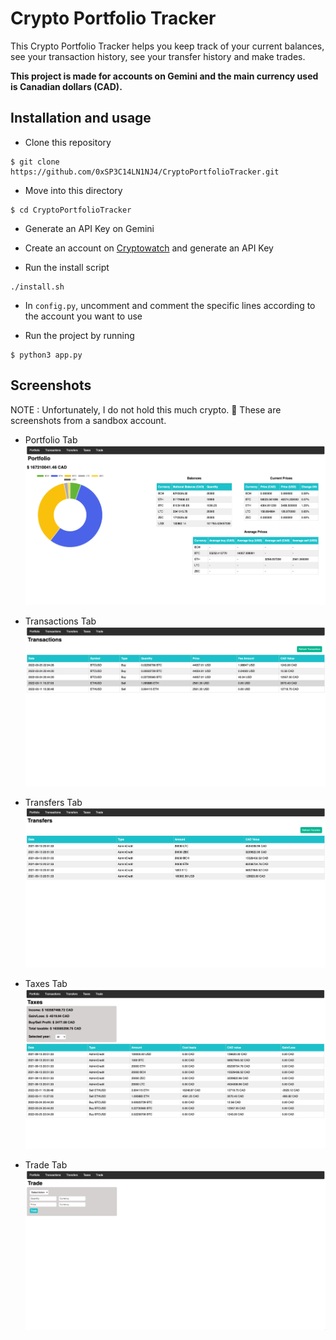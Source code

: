 # Crypto Portfolio Tracker

This Crypto Portfolio Tracker helps you keep track of your current balances, see your transaction history, see your transfer history and make trades.

**This project is made for accounts on Gemini and the main currency used is Canadian dollars (CAD).**

## Installation and usage
- Clone this repository
```
$ git clone https://github.com/0xSP3C14LN1NJ4/CryptoPortfolioTracker.git
```

- Move into this directory
```
$ cd CryptoPortfolioTracker
```

- Generate an API Key on Gemini

- Create an account on [Cryptowatch](cryptowat.ch) and generate an API Key

- Run the install script
```
./install.sh
```

- In `config.py`, uncomment and comment the specific lines according to the account you want to use

- Run the project by running
```
$ python3 app.py
```

## Screenshots
NOTE : Unfortunately, I do not hold this much crypto. 🥲 These are screenshots from a sandbox account. 

- Portfolio Tab
![](screenshots/portfolio.png)

- Transactions Tab
![](screenshots/transactions.png)

- Transfers Tab
![](screenshots/transfers.png)

- Taxes Tab
![](screenshots/taxes.png)

- Trade Tab
![](screenshots/trade.png) 